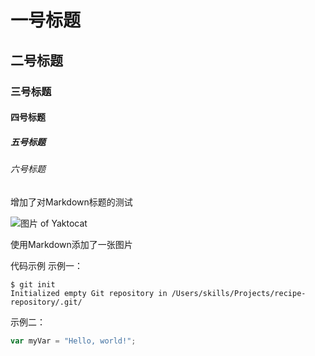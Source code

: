 # 一号标题
## 二号标题
### 三号标题
#### 四号标题
##### 五号标题
###### 六号标题




增加了对Markdown标题的测试

![图片 of Yaktocat](https://octodex.github.com/images/yaktocat.png)

使用Markdown添加了一张图片

代码示例
示例一：
```
$ git init
Initialized empty Git repository in /Users/skills/Projects/recipe-repository/.git/
```

示例二：
```javascript
var myVar = "Hello, world!";
```

